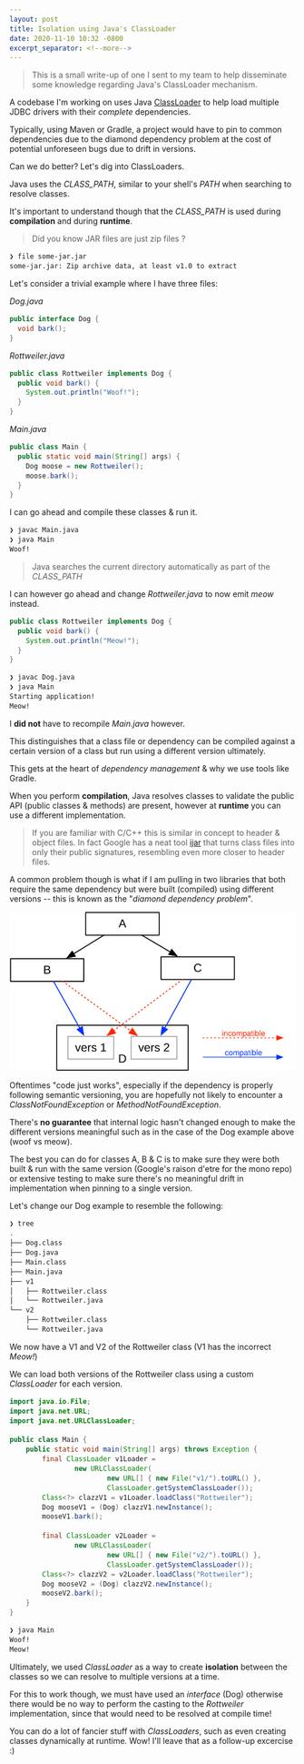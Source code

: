 ```yaml
---
layout: post
title: Isolation using Java's ClassLoader
date: 2020-11-10 10:32 -0800
excerpt_separator: <!--more-->
---
```


> This is a small write-up of one I sent to my team to help disseminate some knowledge regarding Java's ClassLoader mechanism.

A codebase I'm working on uses Java [ClassLoader](https://docs.oracle.com/javase/7/docs/api/java/lang/ClassLoader.html) to help load multiple JDBC drivers with their *complete* dependencies.

Typically, using Maven or Gradle, a project would have to pin to common dependencies due to the diamond dependency problem at the cost of potential unforeseen bugs due to drift in versions.

Can we do better? Let's dig into ClassLoaders.

<!--more-->

Java uses the _CLASS_PATH_, similar to your shell's _PATH_ when searching to resolve classes.

It's important to understand though that the _CLASS_PATH_ is used during **compilation** and during **runtime**.

> Did you know JAR files are just zip files ?

```bash
❯ file some-jar.jar
some-jar.jar: Zip archive data, at least v1.0 to extract
```

Let's consider a trivial example where I have three files:

_Dog.java_
```java
public interface Dog {
  void bark();
}
```

_Rottweiler.java_
```java
public class Rottweiler implements Dog {
  public void bark() {
    System.out.println("Woof!");
  }
}
```
_Main.java_
```java
public class Main {
  public static void main(String[] args) {
    Dog moose = new Rottweiler();
    moose.bark();
  }
}
```

I can go ahead and compile these classes & run it.
```bash
❯ javac Main.java
❯ java Main
Woof!
```

> Java searches the current directory automatically as part of the _CLASS_PATH_

I can however go ahead and change _Rottweiler.java_ to now emit _meow_ instead.

```java
public class Rottweiler implements Dog {
  public void bark() {
    System.out.println("Meow!");
  }
}
```
```bash
❯ javac Dog.java
❯ java Main
Starting application!
Meow!
```

I **did not** have to recompile _Main.java_ however.

This distinguishes that a class file or dependency can be compiled against a certain version of a class but run using a different version ultimately.

This gets at the heart of _dependency management_ & why we use tools like Gradle.

When you perform **compilation**, Java resolves classes to validate the public API (public classes & methods) are present, however at **runtime** you can use a different implementation.

> If you are familiar with C/C++ this is similar in concept to header & object files. In fact Google has a neat tool [ijar](https://github.com/bazelbuild/bazel/tree/master/third_party/ijar) that turns class files into only their public signatures, resembling even more closer to header files.

A common problem though is what if I am pulling in two libraries that both require the same dependency but were built (compiled) using different versions -- this is known as the "_diamond dependency problem_".

![Diamond Dependency](/assets/images/version-sat.svg)

Oftentimes "code just works", especially if the dependency is properly following semantic versioning, you are hopefully not likely to encounter a _ClassNotFoundException_ or _MethodNotFoundException_.

There's **no guarantee** that internal logic hasn't changed enough to make the different versions meaningful such as in the case of the Dog example above (woof vs meow).

The best you can do for classes A, B & C is to make sure they were both built & run with the same version (Google's raison d'etre for the mono repo) or extensive testing to make sure there's no meaningful drift in implementation when pinning to a single version.

Let's change our Dog example to resemble the following:

```bash
❯ tree
.
├── Dog.class
├── Dog.java
├── Main.class
├── Main.java
├── v1
│   ├── Rottweiler.class
│   └── Rottweiler.java
└── v2
    ├── Rottweiler.class
    └── Rottweiler.java
```

We now have a V1 and V2 of the Rottweiler class (V1 has the incorrect _Meow!_)

We can load both versions of the Rottweiler class using a custom _ClassLoader_ for each version.

```java
import java.io.File;
import java.net.URL;
import java.net.URLClassLoader;

public class Main {
    public static void main(String[] args) throws Exception {
        final ClassLoader v1Loader =
                new URLClassLoader(
                        new URL[] { new File("v1/").toURL() },
                        ClassLoader.getSystemClassLoader());
        Class<?> clazzV1 = v1Loader.loadClass("Rottweiler");
        Dog mooseV1 = (Dog) clazzV1.newInstance();
        mooseV1.bark();

        final ClassLoader v2Loader =
                new URLClassLoader(
                        new URL[] { new File("v2/").toURL() },
                        ClassLoader.getSystemClassLoader());
        Class<?> clazzV2 = v2Loader.loadClass("Rottweiler");
        Dog mooseV2 = (Dog) clazzV2.newInstance();
        mooseV2.bark();
    }
}
```

```bash
❯ java Main
Woof!
Meow!
```

Ultimately, we used _ClassLoader_ as a way to create **isolation** between the classes so we can resolve to multiple versions at a time.

For this to work though, we must have used an _interface_ (Dog) otherwise there would be no way to perform the casting to the _Rottweiler_ implementation, since that would need to be resolved at compile time!

You can do a lot of fancier stuff with _ClassLoaders_, such as even creating classes dynamically at runtime. Wow! I'll leave that as a follow-up excercise :)